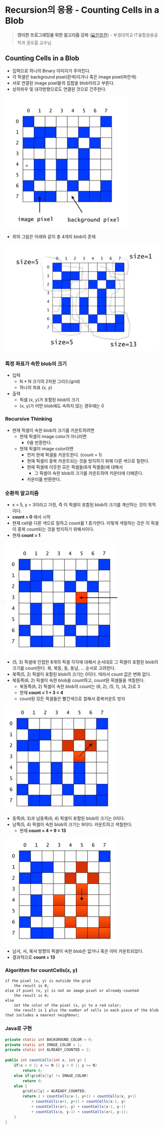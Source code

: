 # Recursion의 응용 - Counting Cells in a Blob

> **영리한 프로그래밍을 위한 알고리즘 강좌** ([💻인프런](https://www.inflearn.com/course/%EC%95%8C%EA%B3%A0%EB%A6%AC%EC%A6%98-%EA%B0%95%EC%A2%8C)) - 부경대학교 IT융합응용공학과 권오흠 교수님
> 

## Counting Cells in a Blob

- 입력으로 하나의 Binary 이미지가 주어진다.
- 각 픽셀은 background pixel(흰색)이거나 혹은 image pixel(파란색)
- 서로 연결된 image pixel들의 집합을 blob이라고 부른다.
- 상하좌우 및 대각방향으로도 연결된 것으로 간주한다.

![](./img/counting_cells_01.png)

- 위의 그림은 아래와 같이 총 4개의 blob이 존재

![](./img/counting_cells_02.png)

### 특정 좌표가 속한 blob의 크기

- 입력
    - N * N 크기의 2차원 그리드(grid)
    - 하나의 좌표 (x, y)
- 출력
    - 픽셀 (x, y)가 포함된 blob의 크기
    - (x, y)가 어떤 blob에도 속하지 않는 경우에는 0

### Recursive Thinking

- 현재 픽셀이 속한 blob의 크기를 카운트하려면
    - 현재 픽셀이 image color가 아니라면
        - 0을 반환한다.
    - 현재 픽셀이 image color라면
        - 먼저 현재 픽셀을 카운트한다. (count = 1)
        - 현재 픽셀이 중복 카운트되는 것을 방지하기 위해 다른 색으로 칠한다.
        - 현재 픽셀에 이웃한 모든 픽셀들(8개 픽셀들)에 대해서
            - 그 픽셀이 속한 blob의 크기를 카운트하여 카운터에 더해준다.
        - 카운터를 반환한다.

### 순환적 알고리즘

- x = 5, y = 3이라고 가정, 즉 이 픽셀이 포함된 blob의 크기를 계산하는 것이 목적이다.
- **count = 0** 에서 시작
- 현재 cell을 다른 색으로 칠하고 count를 1 증가한다. 이렇게 색칠하는 것은 이 픽셀이 중복 count되는 것을 방지하기 위해서이다.
- 현재 **count = 1**

![](./img/counting_cells_03.png)

- (5, 3) 픽셀에 인접한 8개의 픽셀 각각에 대해서 순서대로 그 픽셀이 포함된 blob의 크기를 count한다. 북, 북동, 동, 동남, … 순서로 고려한다.
- 북쪽(5, 2) 픽셀이 포함된 blob의 크기는 0이다. 따라서 count 값은 변화 없다.
- 북동쪽(6, 2) 픽셀이 속한 blob을 count하고, count된 픽셀들을 색칠한다.
    - 북동쪽(6, 2) 픽셀이 속한 blob의 count는 (6, 2), (5, 1), (4, 2)로 3
    - 현재 **count = 1 + 3 = 4**
    - count된 모든 픽셀들은 빨간색으로 칠해서 중복카운트 방지

![](./img/counting_cells_04.png)

- 동쪽(6, 3)과 남동쪽(6, 4) 픽셀이 포함된 blob의 크기는 0이다.
- 남쪽(5, 4) 픽셀이 속한 blob의 크기는 9이다. 카운트하고 색칠한다.
    - 현재 **count = 4 + 9 = 13**

![](./img/counting_cells_05.png)

- 남서, 서, 북서 방향의 픽셀이 속한 blob은 없거나 혹은 이미 카운트되었다.
- 결과적으로 **count = 13**

### Algorithm for countCells(x, y)

```
if the pixel (x, y) is outside the grid
	the result is 0;
else if pixel (x, y) is not an image pixel or already counted
	the result is 0;
else
	set the color of the pixel (x, y) to a red color;
	the result is 1 plus the number of cells in each piece of the blob that includes a nearest neighbour;
```

### **Java로 구현**

```java
private static int BACKGROUND_COLOR = 0;
private static int IMAGE_COLOR = 1;
private static int ALREADY_COUNTED = 2;

public int countCells(int x, int y) {
	if(x < 0 || x >= N || y < 0 || y >= N)
		return 0;
	else if(grid[x][y] != IMAGE_COLOR)
		return 0;
	else {
		grid[x][y] = ALREADY_COUNTED;
		return 1 + countCells(x-1, y+1) + countCells(x, y+1)
			+ countCells(x+1, y+1) + countCells(x-1, y)
			+ countCells(x+1, y) + countCells(x-1, y-1)
			+ countCells(x, y-1) + countCells(x+1, y-1);
	}
}
```
